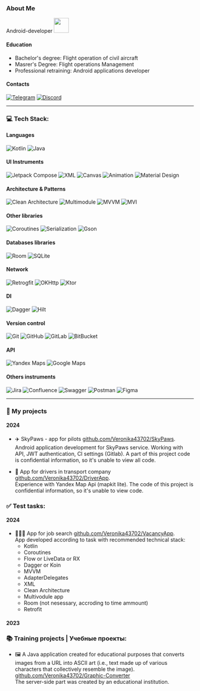  ### About Me
Android-developer
<img src="https://i.giphy.com/media/v1.Y2lkPTc5MGI3NjExcHo2dXBzbThmMnd0cTR1Zm1uMm04amUxYWJxOGY2YTNldjVxY2tzdyZlcD12MV9pbnRlcm5hbF9naWZfYnlfaWQmY3Q9Zw/LHZyixOnHwDDy/giphy.gif" width="40">

#### Education
* Bachelor's degree: Flight operation of civil aircraft
* Masrer's Degree: Flight operations Management
* Professional retraining: Android applications developer

#### Contacts
[![Telegram](https://img.shields.io/badge/Telegram-blue?logo=telegram&logoColor=white)](https://t.me/nika43702) 
[![Discord](https://img.shields.io/badge/Discord-%237289DA.svg?logo=discord&logoColor=white)](https://discord.gg/gHBV4J5N) 

---
### 💻 Tech Stack:
#### Languages
![Kotlin](https://img.shields.io/badge/kotlin-7F52FF?style=for-the-badge&logo=kotlin&logoColor=white) 
![Java](https://img.shields.io/badge/java-E86D03?style=for-the-badge&logo=openjdk)

#### UI Instruments
![Jetpack Compose](https://img.shields.io/badge/Jetpack_Compose-black?style=for-the-badge&logo=jetpackcompose) 
![XML](https://img.shields.io/badge/XML-black?style=for-the-badge&logo=xml)
![Canvas](https://img.shields.io/badge/canvas-ffa382?style=for-the-badge)
![Animation](https://img.shields.io/badge/animation-ffa382?style=for-the-badge)
![Material Design](https://img.shields.io/badge/material_design-757575?style=for-the-badge&logo=materialdesign&logoColor=white)  

#### Architecture & Patterns
![Clean Architecture](https://img.shields.io/badge/Clean_Architecture-7cb543?style=for-the-badge) 
![Multimodule](https://img.shields.io/badge/Multi_Module_App-7cb543?style=for-the-badge)
![MVVM](https://img.shields.io/badge/MVVM-3258a8?style=for-the-badge)
![MVI](https://img.shields.io/badge/MVI-3258a8?style=for-the-badge)

#### Other libraries
![Coroutines](https://img.shields.io/badge/coroutines-7F52FF?style=for-the-badge&logo=kotlin&logoColor=white)
![Serialization](https://img.shields.io/badge/serialization-7F52FF?style=for-the-badge&logo=kotlin&logoColor=white)
![Gson](https://img.shields.io/badge/gson-f7940a?style=for-the-badge)

#### Databases libraries
![Room](https://img.shields.io/badge/room-005075?style=for-the-badge) 
![SQLite](https://img.shields.io/badge/SQLite-003B57?style=for-the-badge&logo=sqlite&logoColor=white)

#### Network
![Retrogfit](https://img.shields.io/badge/retrofit-48B983?style=for-the-badge)
![OKHttp](https://img.shields.io/badge/okhttp-38BBA4?style=for-the-badge)
![Ktor](https://img.shields.io/badge/ktor-7F52FF?style=for-the-badge&logo=kotlin&logoColor=white)

#### DI
![Dagger](https://img.shields.io/badge/dagger-009639?style=for-the-badge)
![Hilt](https://img.shields.io/badge/hilt-005721?style=for-the-badge) 

#### Version control
![Git](https://img.shields.io/badge/Git-black?style=for-the-badge&logo=git)
![GitHub](https://img.shields.io/badge/GitHub-black?style=for-the-badge&logo=github)
![GitLab](https://img.shields.io/badge/GitLab-black?style=for-the-badge&logo=gitlab)
![BitBucket](https://img.shields.io/badge/-BitBucket-0747a6?style=for-the-badge&logo=BitBucket&logoColor=white) 

#### API
![Yandex Maps](https://img.shields.io/badge/Yandex_maps-f5da42?style=for-the-badge&logo=googlemaps&logoColor=red)
![Google Maps](https://img.shields.io/badge/Google_maps-4285F4?style=for-the-badge&logo=googlemaps&logoColor=white)


#### Others instruments
![Jira](https://img.shields.io/badge/-Jira-0747a6?style=for-the-badge&logo=jira&logoColor=white)
![Confluence](https://img.shields.io/badge/-Confluence-0747a6?style=for-the-badge&logo=Confluence&logoColor=white) 
![Swagger](https://img.shields.io/badge/-Swagger-%23Clojure?style=for-the-badge&logo=swagger&logoColor=white) 
![Postman](https://img.shields.io/badge/Postman-FF6C37?style=for-the-badge&logo=postman&logoColor=white)
![Figma](https://img.shields.io/badge/figma-F24E1E.svg?style=for-the-badge&logo=figma&logoColor=white) 


---

### 📂 My projects
#### 2024
- ✈️ SkyPaws - app for pilots 
[github.com/Veronika43702/SkyPaws](https://github.com/Veronika43702/SkyPaws).  
Android application development for SkyPaws service. Working with API, JWT authentication, CI settings (Gitlab).
A part of this project code is confidential information, so it's unable to view all code.

- 🚚 App for drivers in transport company
[github.com/Veronika43702/DriverApp](https://github.com/Veronika43702/DriverApp).  
Experience with Yandex Map Api (mapkit lite).
The code of this project is confidential information, so it's unable to view code.

### ✅ Test tasks:
#### 2024
- 👨🏻‍💻 App for job search
[github.com/Veronika43702/VacancyApp](https://github.com/Veronika43702/VacancyApp).  
App developed according to task with recommended technical stack:
  * Kotlin 
  * Coroutines
  * Flow or LiveData or RX 
  * Dagger or Koin
  * MVVM
  * AdapterDelegates
  * XML
  * Clean Architecture
  * Multivodule app
  * Room (not nesessary, accroding to time ammount)
  * Retrofit

#### 2023
### 📚 Training projects | Учебные проекты:
- 🖼️ A Java application created for educational purposes that converts images from a URL into ASCII art (i.e., text made up of various characters that collectively resemble the image). 
[github.com/Veronika43702/Graphic-Converter](https://github.com/Veronika43702/Graphic-Converter)  
The server-side part was created by an educational institution.

